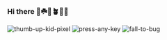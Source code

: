 ### Hi there 👋☘️🌱🪴🌿🍀

![thumb-up-kid-pixel](https://media3.giphy.com/media/NlVbLJeCTA7El1HwgE/200w.gif?cid=82a1493b4k3fo69ts9dc9blwd6hpit8jopxhvvr6d5tfjnlk&rid=200w.gif&ct=g)
![press-any-key](https://media0.giphy.com/media/26BGIqWh2R1fi6JDa/giphy.gif)
![fall-to-bug](https://i.pinimg.com/originals/15/d0/10/15d010289bd72aebeadde185049ddf47.gif)

<!--
**thaongan251/thaongan251** is a ✨ _special_ ✨ repository because its `README.md` (this file) appears on your GitHub profile.

Here are some ideas to get you started:

- 🔭 I’m currently working on ...
- 🌱 I’m currently learning ...
- 👯 I’m looking to collaborate on ...
- 🤔 I’m looking for help with ...
- 💬 Ask me about ...
- 📫 How to reach me: ...
- 😄 Pronouns: ...
- ⚡ Fun fact: ...
-->
